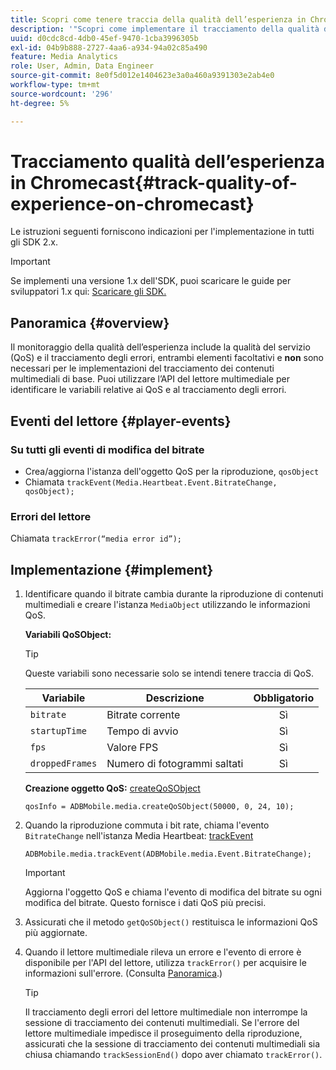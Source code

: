 ```yaml
---
title: Scopri come tenere traccia della qualità dell’esperienza in Chromecast
description: '"Scopri come implementare il tracciamento della qualità dell’esperienza (QoE, QoS) utilizzando Media SDK su Chromecast."'
uuid: d0cdc8cd-4db0-45ef-9470-1cba3996305b
exl-id: 04b9b888-2727-4aa6-a934-94a02c85a490
feature: Media Analytics
role: User, Admin, Data Engineer
source-git-commit: 8e0f5d012e1404623e3a0a460a9391303e2ab4e0
workflow-type: tm+mt
source-wordcount: '296'
ht-degree: 5%

---
```


# Tracciamento qualità dell’esperienza in Chromecast{#track-quality-of-experience-on-chromecast}

Le istruzioni seguenti forniscono indicazioni per l&#39;implementazione in tutti gli SDK 2.x.

>[!IMPORTANT]
>
>Se implementi una versione 1.x dell&#39;SDK, puoi scaricare le guide per sviluppatori 1.x qui: [Scaricare gli SDK.](/help/sdk-implement/download-sdks.md)

## Panoramica {#overview}

Il monitoraggio della qualità dell’esperienza include la qualità del servizio (QoS) e il tracciamento degli errori, entrambi elementi facoltativi e **non** sono necessari per le implementazioni del tracciamento dei contenuti multimediali di base. Puoi utilizzare l’API del lettore multimediale per identificare le variabili relative ai QoS e al tracciamento degli errori.

## Eventi del lettore {#player-events}

### Su tutti gli eventi di modifica del bitrate

* Crea/aggiorna l&#39;istanza dell&#39;oggetto QoS per la riproduzione, `qosObject`
* Chiamata `trackEvent(Media.Heartbeat.Event.BitrateChange, qosObject);`

### Errori del lettore

Chiamata `trackError(“media error id”);`

## Implementazione {#implement}

1. Identificare quando il bitrate cambia durante la riproduzione di contenuti multimediali e creare l&#39;istanza `MediaObject` utilizzando le informazioni QoS.

   **Variabili QoSObject:**

   >[!TIP]
   >
   >Queste variabili sono necessarie solo se intendi tenere traccia di QoS.

   | Variabile | Descrizione | Obbligatorio |
   | --- | --- | :---: |
   | `bitrate` | Bitrate corrente | Sì |
   | `startupTime` | Tempo di avvio | Sì |
   | `fps` | Valore FPS | Sì |
   | `droppedFrames` | Numero di fotogrammi saltati | Sì |

   **Creazione oggetto QoS:** [createQoSObject](https://adobe-marketing-cloud.github.io/media-sdks/reference/chromecast/ADBMobile.media.html#.createQoSObject)

   ```
   qosInfo = ADBMobile.media.createQoSObject(50000, 0, 24, 10);
   ```

1. Quando la riproduzione commuta i bit rate, chiama l&#39;evento `BitrateChange` nell&#39;istanza Media Heartbeat: [trackEvent](https://adobe-marketing-cloud.github.io/media-sdks/reference/chromecast/ADBMobile.media.html#.trackEvent)

   ```
   ADBMobile.media.trackEvent(ADBMobile.media.Event.BitrateChange);
   ```

   >[!IMPORTANT]
   >
   >Aggiorna l&#39;oggetto QoS e chiama l&#39;evento di modifica del bitrate su ogni modifica del bitrate. Questo fornisce i dati QoS più precisi.

1. Assicurati che il metodo `getQoSObject()` restituisca le informazioni QoS più aggiornate.
1. Quando il lettore multimediale rileva un errore e l&#39;evento di errore è disponibile per l&#39;API del lettore, utilizza `trackError()` per acquisire le informazioni sull&#39;errore. (Consulta [Panoramica](/help/sdk-implement/track-errors/track-errors-overview.md).)

   >[!TIP]
   >
   >Il tracciamento degli errori del lettore multimediale non interrompe la sessione di tracciamento dei contenuti multimediali. Se l&#39;errore del lettore multimediale impedisce il proseguimento della riproduzione, assicurati che la sessione di tracciamento dei contenuti multimediali sia chiusa chiamando `trackSessionEnd()` dopo aver chiamato `trackError()`.
